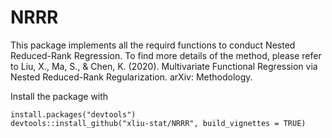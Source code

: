 # NRRR
This package implements all the requird functions to conduct Nested Reduced-Rank Regression. To find more details of the method, please refer to Liu, X., Ma, S., & Chen, K. (2020). Multivariate Functional Regression via Nested Reduced-Rank Regularization. arXiv: Methodology.

Install the package with 
```{r}
install.packages("devtools")
devtools::install_github("xliu-stat/NRRR", build_vignettes = TRUE)
```
